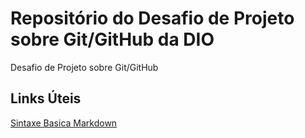 # Repositório do Desafio de Projeto sobre Git/GitHub da DIO
Desafio de Projeto sobre Git/GitHub



## Links Úteis
[Sintaxe Basica Markdown](https://www.markdownguide.org/basic-syntax/)

